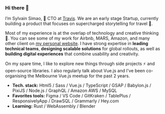 ### Hi there 👋

I’m Sylvain Simao, 🤖 CTO at [Travis](https://travistravis.co). We are an early stage Startup, currently building a product that focuses on supercharged storytelling for travel 🧳.

Most of my experience is at the overlap of technology and creative thinking 🤯. You can see some of my work for Airbnb, MARS, Amazon, and many other client on [my personal website](https://sylvainsimao.fr). I have strong expertise in **leading technical teams**, **designing scalable solutions** for global rollouts, as well as **building digital experiences** that combine usability and creativity.

On my spare time, I like to explore new things through side projects ⚡ and open-source libraries. I also regularly talk about Vue.js and I've been co-organising the Melbourne Vue.js meetup for the past 2 years.

- **Tech. stack:** Html5 / Sass / Vue.js / TypeScript / GSAP / Babylon.js / PixiJS / Node.js / GraphQL / Amazon AWS / MySQL
- **Favorites tools:** Figma / VS Code / GitKraken / TablePlus / ResponsivelyApp / DrawSQL / Grammarly / Hey.com
- **Learning:** Rust / WebAssembly / Blender
